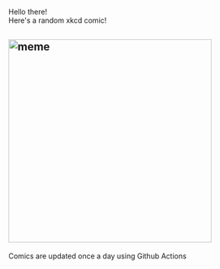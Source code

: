 Hello there! <br>Here's a random xkcd comic!<br>
## <img src="https://imgs.xkcd.com/comics/pillow_talk.jpg" alt="meme" width="400"/><br>
Comics are updated once a day using Github Actions